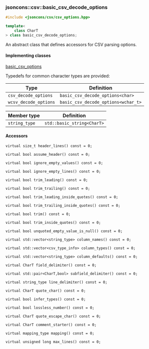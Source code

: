 ### jsoncons::csv::basic_csv_decode_options

```c++
#include <jsoncons/csv/csv_options.hpp>

template< 
    class CharT
> class basic_csv_decode_options;
```

An abstract class that defines accessors for CSV parsing options.

#### Implementing classes

[basic_csv_options](basic_csv_options.md)

Typedefs for common character types are provided:

Type                |Definition
--------------------|------------------------------
`csv_decode_options`        |`basic_csv_decode_options<char>`
`wcsv_decode_options`       |`basic_csv_decode_options<wchar_t>`

Member type                         |Definition
------------------------------------|------------------------------
`string_type`|`std::basic_string<CharT>`

#### Accessors

    virtual size_t header_lines() const = 0;

    virtual bool assume_header() const = 0;

    virtual bool ignore_empty_values() const = 0;

    virtual bool ignore_empty_lines() const = 0;

    virtual bool trim_leading() const = 0;

    virtual bool trim_trailing() const = 0;

    virtual bool trim_leading_inside_quotes() const = 0;

    virtual bool trim_trailing_inside_quotes() const = 0;

    virtual bool trim() const = 0;

    virtual bool trim_inside_quotes() const = 0;

    virtual bool unquoted_empty_value_is_null() const = 0;

    virtual std::vector<string_type> column_names() const = 0;

    virtual std::vector<csv_type_info> column_types() const = 0;

    virtual std::vector<string_type> column_defaults() const = 0;

    virtual CharT field_delimiter() const = 0;

    virtual std::pair<CharT,bool> subfield_delimiter() const = 0;

    virtual string_type line_delimiter() const = 0;

    virtual CharT quote_char() const = 0;

    virtual bool infer_types() const = 0;

    virtual bool lossless_number() const = 0;

    virtual CharT quote_escape_char() const = 0;

    virtual CharT comment_starter() const = 0;

    virtual mapping_type mapping() const = 0;

    virtual unsigned long max_lines() const = 0;

